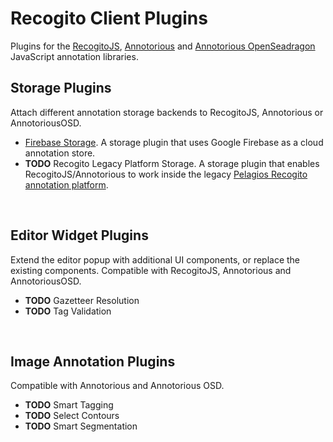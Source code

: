 # Recogito Client Plugins

Plugins for the [RecogitoJS](https://github.com/recogito/recogito-js), 
[Annotorious](https://github.com/recogito/annotorious) and 
[Annotorious OpenSeadragon](https://github.com/recogito/annotorious-openseadragon) JavaScript
annotation libraries.

## Storage Plugins

Attach different annotation storage backends to RecogitoJS, Annotorious 
or AnnotoriousOSD.

- [Firebase Storage](https://github.com/recogito/recogito-plugins-common/tree/main/packages/storage-firebase). 
  A storage plugin that uses Google Firebase as a cloud annotation store. 
- __TODO__ Recogito Legacy Platform Storage. A storage plugin that enables RecogitoJS/Annotorious 
  to work inside the legacy [Pelagios Recogito annotation platform](https://recogito.pelagios.org).

<br>

## Editor Widget Plugins

Extend the editor popup with additional UI components, or replace the existing components. Compatible 
with RecogitoJS, Annotorious and AnnotoriousOSD.

- __TODO__ Gazetteer Resolution
- __TODO__ Tag Validation

<br>

## Image Annotation Plugins

Compatible with Annotorious and Annotorious OSD.

- __TODO__ Smart Tagging
- __TODO__ Select Contours
- __TODO__ Smart Segmentation
